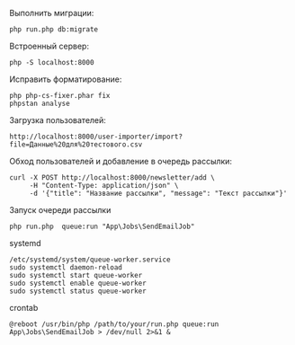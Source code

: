Выполнить миграции:
```shell
php run.php db:migrate
```

Встроенный сервер:
```shell
php -S localhost:8000
```

Исправить форматирование:
```shell
php php-cs-fixer.phar fix
phpstan analyse
```

Загрузка пользователей:
```
http://localhost:8000/user-importer/import?file=Данные%20для%20тестового.csv
```
Обход пользователей и добавление в очередь рассылки:
```
curl -X POST http://localhost:8000/newsletter/add \
     -H "Content-Type: application/json" \
     -d '{"title": "Название рассылки", "message": "Текст рассылки"}'
```

Запуск очереди рассылки
```shell
php run.php  queue:run "App\Jobs\SendEmailJob"
```

systemd
```shell
/etc/systemd/system/queue-worker.service
sudo systemctl daemon-reload
sudo systemctl start queue-worker
sudo systemctl enable queue-worker 
sudo systemctl status queue-worker
```

crontab
```shell
@reboot /usr/bin/php /path/to/your/run.php queue:run App\Jobs\SendEmailJob > /dev/null 2>&1 &
```